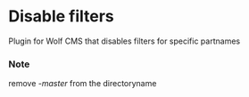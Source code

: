# Disable filters
Plugin for Wolf CMS that disables filters for specific partnames

### Note
remove *-master* from the directoryname
